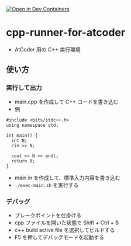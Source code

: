 [![Open in Dev Containers](https://img.shields.io/static/v1?label=Dev%20Containers&message=Open&color=blue&logo=visualstudiocode)](https://vscode.dev/redirect?url=vscode://ms-vscode-remote.remote-containers/cloneInVolume?url=https://github.com/atsuki-t/cpp-runner-for-atcoder)

# cpp-runner-for-atcoder

- AtCoder 用の C++ 実行環境

## 使い方

### 実行して出力

- main.cpp を作成して C++ コードを書き込む
- 例

```
#include <bits/stdc++.h>
using namespace std;

int main() {
  int N;
  cin >> N;

  cout << N << endl;
  return 0;
}
```

- main.in を作成して、標準入力内容を書き込む
- `./exec-main.sh` を実行する

### デバッグ

- ブレークポイントを仕掛ける
- cpp ファイルを開いた状態で Shift + Ctrl + B
- c++ build active file を選択してビルドする
- F5 を押してデバッグモードを起動する
